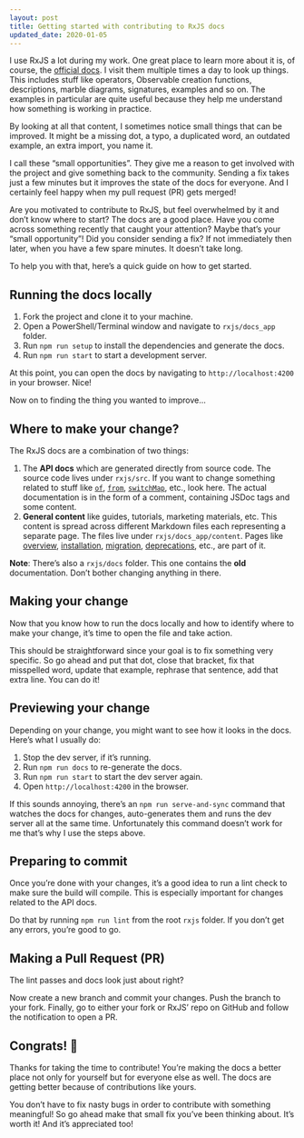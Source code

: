 ```yaml
---
layout: post
title: Getting started with contributing to RxJS docs
updated_date: 2020-01-05 
---
```


I use RxJS a lot during my work. One great place to learn more about it is, of course, the [official docs](https://rxjs.dev/). I visit them multiple times a day to look up things. This includes stuff like operators, Observable creation functions, descriptions, marble diagrams, signatures, examples and so on. The examples in particular are quite useful because they help me understand how something is working in practice.

By looking at all that content, I sometimes notice small things that can be improved. It might be a missing dot, a typo, a duplicated word, an outdated example, an extra import, you name it.

I call these “small opportunities”. They give me a reason to get involved with the project and give something back to the community. Sending a fix takes just a few minutes but it improves the state of the docs for everyone. And I certainly feel happy when my pull request (PR) gets merged!

Are you motivated to contribute to RxJS, but feel overwhelmed by it and don’t know where to start? The docs are a good place. Have you come across something recently that caught your attention? Maybe that’s your “small opportunity”! Did you consider sending a fix? If not immediately then later, when you have a few spare minutes. It doesn’t take long.

To help you with that, here’s a quick guide on how to get started.

## Running the docs locally

1. Fork the project and clone it to your machine.
2. Open a PowerShell/Terminal window and navigate to `rxjs/docs_app` folder.
3. Run `npm run setup` to install the dependencies and generate the docs.
4. Run `npm run start` to start a development server.

At this point, you can open the docs by navigating to `http://localhost:4200` in your browser. Nice!

Now on to finding the thing you wanted to improve...

## Where to make your change?

The RxJS docs are a combination of two things:

1. The **API docs** which are generated directly from source code. The source code lives under `rxjs/src`. If you want to change something related to stuff like [`of`](https://rxjs.dev/api/index/function/of), [`from`](https://rxjs.dev/api/index/function/from), [`switchMap`](https://rxjs.dev/api/operators/switchMap), etc., look here. The actual documentation is in the form of a comment, containing JSDoc tags and some content. 
2. **General content** like guides, tutorials, marketing materials, etc. This content is spread across different Markdown files each representing a separate page. The files live under `rxjs/docs_app/content`. Pages like [overview](https://rxjs.dev/guide/overview), [installation](https://rxjs.dev/guide/installation), [migration](https://rxjs.dev/guide/v6/migration), [deprecations](https://rxjs.dev/api/deprecations), etc., are part of it.

**Note**: There’s also a `rxjs/docs` folder. This one contains the **old** documentation. Don’t bother changing anything in there.

## Making your change

Now that you know how to run the docs locally and how to identify where to make your change, it’s time to open the file and take action.

This should be straightforward since your goal is to fix something very specific. So go ahead and put that dot, close that bracket, fix that misspelled word, update that example, rephrase that sentence, add that extra line. You can do it!

## Previewing your change

Depending on your change, you might want to see how it looks in the docs. Here’s what I usually do:

1. Stop the dev server, if it’s running.
2. Run `npm run docs` to re-generate the docs.
3. Run `npm run start` to start the dev server again.
4. Open `http://localhost:4200` in the browser.

If this sounds annoying, there’s an `npm run serve-and-sync` command that watches the docs for changes, auto-generates them and runs the dev server all at the same time. Unfortunately this command doesn’t work for me that’s why I use the steps above.

## Preparing to commit

Once you’re done with your changes, it’s a good idea to run a lint check to make sure the build will compile. This is especially important for changes related to the API docs.

Do that by running `npm run lint` from the root `rxjs` folder. If you don’t get any errors, you’re good to go.

## Making a Pull Request (PR)

The lint passes and docs look just about right?

Now create a new branch and commit your changes. Push the branch to your fork. Finally, go to either your fork or RxJS’ repo on GitHub and follow the notification to open a PR.

## Congrats! 🎉

Thanks for taking the time to contribute! You’re making the docs a better place not only for yourself but for everyone else as well. The docs are getting better because of contributions like yours.

You don’t have to fix nasty bugs in order to contribute with something meaningful! So go ahead make that small fix you’ve been thinking about. It’s worth it! And it’s appreciated too!
